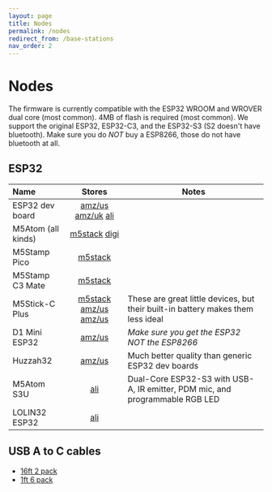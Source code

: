 ```yaml
---
layout: page
title: Nodes
permalink: /nodes
redirect_from: /base-stations
nav_order: 2
---
```


# Nodes

The firmware is currently compatible with the ESP32 WROOM and WROVER dual core (most common).  4MB of flash is required (most common).
We support the original ESP32, ESP32-C3, and the ESP32-S3 (S2 doesn't have bluetooth).  Make sure you do *NOT* buy a ESP8266, those do not have bluetooth at all.

## ESP32

| Name               | Stores         | Notes |
|:-------------------|:--------------:|-------|
| ESP32 dev board    | [amz/us](https://amzn.to/3xCAw1F) [amz/uk](https://amzn.to/3QyiBlp) [ali](https://s.click.aliexpress.com/e/_EJMZsJ7)
| M5Atom (all kinds) | [m5stack](https://shop.m5stack.com/collections/m5-controllers/products/atom-lite-esp32-development-kit) [digi](https://www.digikey.com/en/products/detail/m5stack-technology-co-ltd/C008/12088545)
| M5Stamp Pico       | [m5stack](https://shop.m5stack.com/collections/m5-controllers/products/m5stamp-pico-diy-kit)
| M5Stamp C3 Mate    | [m5stack](https://shop.m5stack.com/products/m5stamp-c3-mate-with-pin-headers)
| M5Stick-C Plus     | [m5stack](https://shop.m5stack.com/collections/m5-controllers/products/m5stickc-plus-esp32-pico-mini-iot-development-kit) [amz/us](https://amzn.to/3kQadi0) [amz/us](https://amzn.to/39CrQAm) | These are great little devices, but their built-in battery makes them less ideal |
| D1 Mini ESP32      | [amz/us](https://amzn.to/3tlkK8D) | *Make sure you get the ESP32 NOT the ESP8266* |
| Huzzah32           | [amz/us](https://amzn.to/3n5M1uQ) | Much better quality than generic ESP32 dev boards |
| M5Atom S3U         | [ali](https://s.click.aliexpress.com/e/_opyVX2n) | Dual-Core ESP32-S3 with USB-A, IR emitter, PDM mic, and programmable RGB LED |
| LOLIN32 ESP32      | [ali](https://s.click.aliexpress.com/e/_onxVPQX)

## USB A to C cables

* [16ft 2 pack](https://amzn.to/3zzTTXW)
* [1ft 6 pack](https://amzn.to/3kyD8Is)
